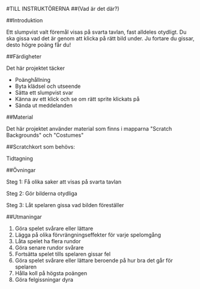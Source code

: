 #TILL INSTRUKTÖRERNA
##(Vad är det där?)

##Introduktion

Ett slumpvist valt föremål visas på svarta tavlan, fast alldeles otydligt. Du ska gissa vad det är genom att klicka på rätt bild under. Ju fortare du gissar, desto högre poäng får du!

##Färdigheter

Det här projektet täcker

* Poänghållning
* Byta klädsel och utseende
* Sätta ett slumpvist svar
* Känna av ett klick och se om rätt sprite klickats på
* Sända ut meddelanden

##Material

Det här projektet använder material som finns i mapparna "Scratch Backgrounds" och "Costumes"

##Scratchkort som behövs:

Tidtagning

##Övningar

Steg 1: Få olika saker att visas på svarta tavlan

Steg 2: Gör bilderna otydliga

Steg 3: Låt spelaren gissa vad bilden föreställer

##Utmaningar

1. Göra spelet svårare eller lättare
2. Lägga på olika förvrängningseffekter för varje spelomgång
3. Låta spelet ha flera rundor
4. Göra senare rundor svårare
5. Fortsätta spelet tills spelaren gissar fel
6. Göra spelet svårare eller lättare beroende på hur bra det går för spelaren
7. Hålla koll på högsta poängen
8. Göra felgissningar dyra

